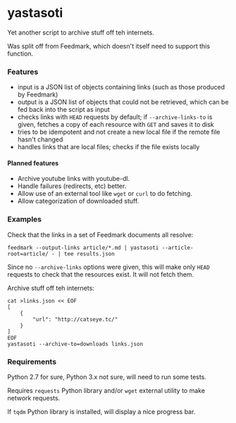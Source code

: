 yastasoti
=========

Yet another script to archive stuff off teh internets.

Was split off from Feedmark, which doesn't itself need to support this function.

### Features ###

*   input is a JSON list of objects containing links (such as those produced by Feedmark)
*   output is a JSON list of objects that could not be retrieved, which can be fed back
    into the script as input
*   checks links with `HEAD` requests by default; if `--archive-links-to` is given,
    fetches a copy of each resource with `GET` and saves it to disk
*   tries to be idempotent and not create a new local file if the remote file hasn't changed
*   handles links that are local files; checks if the file exists locally

#### Planned features ####

*   Archive youtube links with youtube-dl.
*   Handle failures (redirects, etc) better.
*   Allow use of an external tool like `wget` or `curl` to do fetching.
*   Allow categorization of downloaded stuff.

### Examples ###

Check that the links in a set of Feedmark documents all resolve:

    feedmark --output-links article/*.md | yastasoti --article-root=article/ - | tee results.json

Since no `--archive-links` options were given, this will make only `HEAD`
requests to check that the resources exist.  It will not fetch them.

Archive stuff off teh internets:

    cat >links.json << EOF
    [
        {
            "url": "http://catseye.tc/"
        }
    ]
    EOF
    yastasoti --archive-to=downloads links.json

### Requirements ###

Python 2.7 for sure, Python 3.x not sure, will need to run some tests.

Requires `requests` Python library and/or `wget` external utility to make
network requests.

If `tqdm` Python library is installed, will display a nice progress bar.
